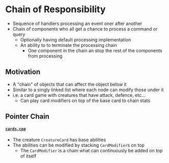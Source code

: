 # Chain of Responsibility
- Sequence of handlers processing an event oner after another
- Chain of components who all get a chance to process a command or query
    - Optionally having default processing implementation
    - An ability to to terminate the processing chain
        - One component in the chain an stop the rest of the components from processing

## Motivation
- A "chain" of objects that can affect the object below it
- Similar to a singly linked list where each node can modify those under it
- i.e. a card game with creatures that have attack, defence, etc...
    - Can play card modifiers on top of the base card to chain stats

## Pointer Chain
#### [`cards.cpp`](cards.cpp)

- The creature `CreatureCard` has base abilities
- The abilities can be modified by stacking `CardModifier`s on top
    - The `CardModifier` is a chain what can continuously be added on top of itself

```cpp
```